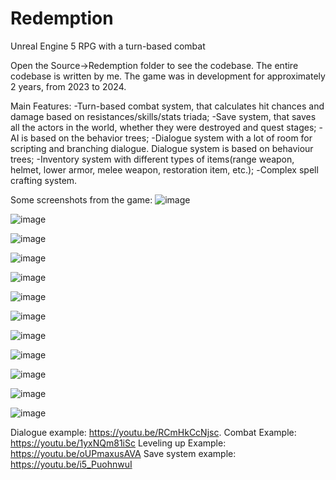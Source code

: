 # Redemption
Unreal Engine 5 RPG with a turn-based combat

Open the Source->Redemption folder to see the codebase. The entire codebase is written by me. The game was in development for approximately 2 years, from 2023 to 2024.

Main Features:
-Turn-based combat system, that calculates hit chances and damage based on resistances/skills/stats triada;
-Save system, that saves all the actors in the world, whether they were destroyed and quest stages;
-AI is based on the behavior trees;
-Dialogue system with a lot of room for scripting and branching dialogue. Dialogue system is based on behaviour trees;
-Inventory system with different types of items(range weapon, helmet, lower armor, melee weapon, restoration item, etc.);
-Сomplex spell crafting system.

Some screenshots from the game:
![image](https://github.com/user-attachments/assets/b012b2ad-daa6-4835-ad2d-826ca18e0de3)

![image](https://github.com/user-attachments/assets/9c0ccbdb-0d81-413f-8bcd-9c567b05677a)

![image](https://github.com/user-attachments/assets/e7287645-bf44-447e-a0ac-815d80788a77)

![image](https://github.com/user-attachments/assets/a02fac90-07e0-4464-9397-20bec5163e0d)

![image](https://github.com/user-attachments/assets/692e0b5e-e1ca-4ba8-af8d-d18d4e76249c)

![image](https://github.com/user-attachments/assets/6ccd4784-9127-4797-a5fb-3c036ae0c65c)

![image](https://github.com/user-attachments/assets/acb90c41-264d-405b-90fc-5da1f84e0c7e)

![image](https://github.com/user-attachments/assets/d247b0dc-54d3-4f96-b198-30182b88c824)

![image](https://github.com/user-attachments/assets/90d59a8c-ed6a-4a71-a740-37581329ba37)

![image](https://github.com/user-attachments/assets/278018a0-8cda-497e-8b7e-03e39187d126)

![image](https://github.com/user-attachments/assets/e9b69d53-58f8-4aa2-9c1b-c984ec2f3ba2)

![image](https://github.com/user-attachments/assets/acd125b2-145f-4f6a-874d-54ad9ef6c32b)

Dialogue example:
https://youtu.be/RCmHkCcNjsc.
Combat Example:
https://youtu.be/1yxNQm81iSc
Leveling up Example:
https://youtu.be/oUPmaxusAVA
Save system example:
https://youtu.be/i5_PuohnwuI


